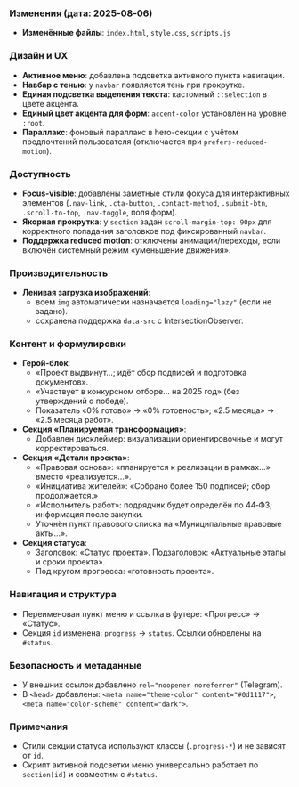 ### Изменения (дата: 2025‑08‑06)

- **Изменённые файлы**: `index.html`, `style.css`, `scripts.js`

### Дизайн и UX
- **Активное меню**: добавлена подсветка активного пункта навигации.
- **Навбар с тенью**: у `navbar` появляется тень при прокрутке.
- **Единая подсветка выделения текста**: кастомный `::selection` в цвете акцента.
- **Единый цвет акцента для форм**: `accent-color` установлен на уровне `:root`.
- **Параллакс**: фоновый параллакс в hero-секции с учётом предпочтений пользователя (отключается при `prefers-reduced-motion`).

### Доступность
- **Focus-visible**: добавлены заметные стили фокуса для интерактивных элементов (`.nav-link`, `.cta-button`, `.contact-method`, `.submit-btn`, `.scroll-to-top`, `.nav-toggle`, поля форм).
- **Якорная прокрутка**: у `section` задан `scroll-margin-top: 90px` для корректного попадания заголовков под фиксированный `navbar`.
- **Поддержка reduced motion**: отключены анимации/переходы, если включён системный режим «уменьшение движения».

### Производительность
- **Ленивая загрузка изображений**:
  - всем `img` автоматически назначается `loading="lazy"` (если не задано).
  - сохранена поддержка `data-src` с IntersectionObserver.

### Контент и формулировки
- **Герой-блок**:
  - «Проект выдвинут…; идёт сбор подписей и подготовка документов».
  - «Участвует в конкурсном отборе… на 2025 год» (без утверждений о победе).
  - Показатель «0% готово» → «0% готовность»; «2.5 месяца» → «2.5 месяца работ».
- **Секция «Планируемая трансформация»**:
  - Добавлен дисклеймер: визуализации ориентировочные и могут корректироваться.
- **Секция «Детали проекта»**:
  - «Правовая основа»: «планируется к реализации в рамках…» вместо «реализуется…».
  - «Инициатива жителей»: «Собрано более 150 подписей; сбор продолжается.»
  - «Исполнитель работ»: подрядчик будет определён по 44‑ФЗ; информация после закупки.
  - Уточнён пункт правового списка на «Муниципальные правовые акты…».
- **Секция статуса**:
  - Заголовок: «Статус проекта». Подзаголовок: «Актуальные этапы и сроки проекта».
  - Под кругом прогресса: «готовность проекта».

### Навигация и структура
- Переименован пункт меню и ссылка в футере: «Прогресс» → «Статус».
- Секция `id` изменена: `progress` → `status`. Ссылки обновлены на `#status`.

### Безопасность и метаданные
- У внешних ссылок добавлено `rel="noopener noreferrer"` (Telegram).
- В `<head>` добавлены: `<meta name="theme-color" content="#0d1117">`, `<meta name="color-scheme" content="dark">`.

### Примечания
- Стили секции статуса используют классы (`.progress-*`) и не зависят от `id`.
- Скрипт активной подсветки меню универсально работает по `section[id]` и совместим с `#status`. 